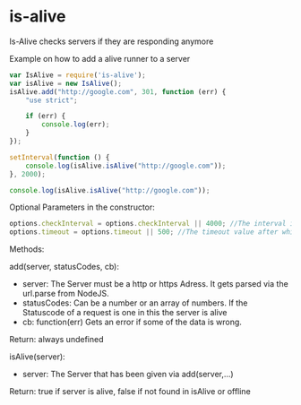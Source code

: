 is-alive
========

Is-Alive checks servers if they are responding anymore

Example on how to add a alive runner to a server
```javascript
var IsAlive = require('is-alive');
var isAlive = new IsAlive();
isAlive.add("http://google.com", 301, function (err) {
    "use strict";

    if (err) {
        console.log(err);
    }
});

setInterval(function () {
    console.log(isAlive.isAlive("http://google.com"));
}, 2000);

console.log(isAlive.isAlive("http://google.com"));
```

Optional Parameters in the constructor:

```javascript
options.checkInterval = options.checkInterval || 4000; //The interval in which all Servers are checked. In ms
options.timeout = options.timeout || 500; //The timeout value after which are server dead
```

Methods:

add(server, statusCodes, cb):

* server: The Server must be a http or https Adress. It gets parsed via the url.parse from NodeJS.
* statusCodes: Can be a number or an array of numbers. If the Statuscode of a request is one in this the server is alive
* cb: function(err) Gets an error if some of the data is wrong.

Return: always undefined

isAlive(server):

* server: The Server that has been given via add(server,...)

Return: true if server is alive, false if not found in isAlive or offline